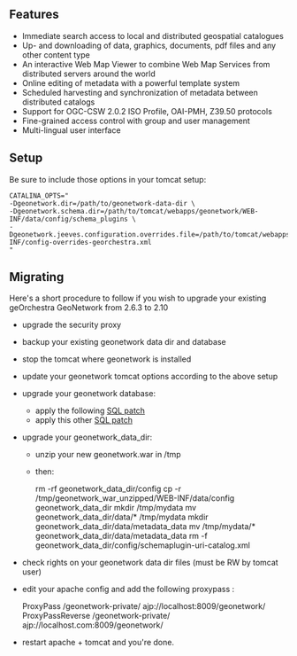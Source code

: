 Features
--------

* Immediate search access to local and distributed geospatial catalogues
* Up- and downloading of data, graphics, documents, pdf files and any other content type
* An interactive Web Map Viewer to combine Web Map Services from distributed servers around the world
* Online editing of metadata with a powerful template system
* Scheduled harvesting and synchronization of metadata between distributed catalogs
* Support for OGC-CSW 2.0.2 ISO Profile, OAI-PMH, Z39.50 protocols
* Fine-grained access control with group and user management
* Multi-lingual user interface


Setup
-----

Be sure to include those options in your tomcat setup:

    CATALINA_OPTS="
    -Dgeonetwork.dir=/path/to/geonetwork-data-dir \
    -Dgeonetwork.schema.dir=/path/to/tomcat/webapps/geonetwork/WEB-INF/data/config/schema_plugins \
    -Dgeonetwork.jeeves.configuration.overrides.file=/path/to/tomcat/webapps/geonetwork/WEB-INF/config-overrides-georchestra.xml
    "


Migrating
---------

Here's a short procedure to follow if you wish to upgrade your existing geOrchestra GeoNetwork from 2.6.3 to 2.10

* upgrade the security proxy

* backup your existing geonetwork data dir and database

* stop the tomcat where geonetwork is installed

* update your geonetwork tomcat options according to the above setup

* upgrade your geonetwork database:
  * apply the following [SQL patch](https://github.com/georchestra/geonetwork/blob/georchestra-29/web/src/main/webapp/WEB-INF/classes/setup/sql-georchestra/migrate/1211/db-migrate-default.sql) 
  * apply this other [SQL patch](https://github.com/georchestra/geonetwork/blob/georchestra-29/web/src/main/webapp/WEB-INF/classes/setup/sql-georchestra/migrate/1302/db-migrate-default.sql)

* upgrade your geonetwork_data_dir:
  * unzip your new geonetwork.war in /tmp
  * then:
 
    rm -rf geonetwork_data_dir/config
    cp -r /tmp/geonetwork_war_unzipped/WEB-INF/data/config geonetwork_data_dir
    mkdir /tmp/mydata
    mv geonetwork_data_dir/data/* /tmp/mydata
    mkdir geonetwork_data_dir/data/metadata_data
    mv /tmp/mydata/* geonetwork_data_dir/data/metadata_data
    rm -f geonetwork_data_dir/config/schemaplugin-uri-catalog.xml

* check rights on your geonetwork data dir files (must be RW by tomcat user)

* edit your apache config and add the following proxypass :

    ProxyPass /geonetwork-private/ ajp://localhost:8009/geonetwork/
    ProxyPassReverse /geonetwork-private/ ajp://localhost.com:8009/geonetwork/

* restart apache + tomcat and you're done.
